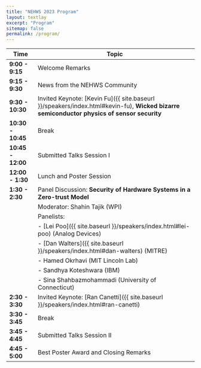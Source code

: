 ```yaml
---
title: "NEHWS 2023 Program"
layout: textlay
excerpt: "Program"
sitemap: false
permalink: /program/
---
```




| Time                   | Topic                                                                                  |
| ---------------------- | -------------------------------------------------------------------------------------- |
| **9:00 - 9:15**        | Welcome Remarks                                                                        |
| **9:15 - 9:30**        | News from the NEHWS Community                                                          |
| **9:30 - 10:30**       | Invited Keynote: [Kevin Fu]({{ site.baseurl }}/speakers/index.html#kevin-fu), **Wicked bizarre semiconductor physics of sensor security** |
| **10:30 - 10:45**      | Break                                                                                  |
| **10:45 - 12:00**      | Submitted Talks Session I                                                              |
| **12:00 - 1:30**       | Lunch and Poster Session                                                               |
| **1:30 - 2:30**        | Panel Discussion: **Security of Hardware Systems in a Zero-trust Model**                 |
|                        | Moderator: Shahin Tajik (WPI)                                                     |
|                        | Panelists:                                                                             |
|                        | - [Lei Poo]({{ site.baseurl }}/speakers/index.html#lei-poo) (Analog Devices)  |
|                        | - [Dan Walters]({{ site.baseurl }}/speakers/index.html#dan-walters) (MITRE)                                                       |
|                        | - Hamed Okrhavi (MIT Lincoln Lab)                                           |
|                        | - Sandhya Koteshwara (IBM)                                                  |
|                        | - Sina Shahbazmohammadi (University of Connecticut)                         |
| **2:30 - 3:30**        | Invited Keynote: [Ran Canetti]({{ site.baseurl }}/speakers/index.html#ran-canetti)   |
| **3:30 - 3:45**        | Break                                                                                  |
| **3:45 - 4:45**        | Submitted Talks Session II                                                             |
| **4:45 - 5:00**        | Best Poster Award and Closing Remarks                                                  |

